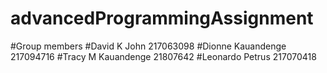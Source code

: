 # advancedProgrammingAssignment

#Group members 
#David K John 217063098
#Dionne Kauandenge 217094716
#Tracy M Kauandenge 21807642
#Leonardo Petrus 217070418
